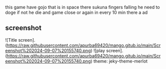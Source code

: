 this game have gojo that is in space there sukuna fingers falling he need to doge 
if not he die and 
game close or again in every 10 min there a ad
## screenshot
 ![Title screen].(https://raw.githubusercontent.com/apurba69420/mango.gitub.io/main/Screenshot%202024-09-07%20155740.png)
 ![play screen].(https://raw.githubusercontent.com/apurba69420/mango.gitub.io/main/Screenshot%202024-09-07%20155740.png)
theme: jeky-theme-merlot
